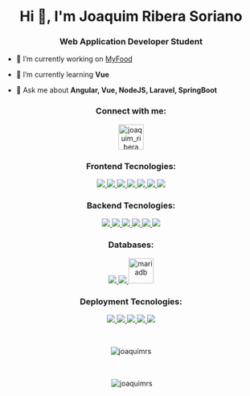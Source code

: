 <h1 align="center">Hi 👋, I'm Joaquim Ribera Soriano</h1>
<h3 align="center">Web Application Developer Student</h3>



- 🔭 I’m currently working on [MyFood](https://github.com/gfmois/Vue_Laravel_Go_Spring_MyFood)

- 🌱 I’m currently learning **Vue**

- 💬 Ask me about **Angular, Vue, NodeJS, Laravel, SpringBoot**

<h3 align="center">Connect with me:</h3>
<p align="center">
<a href="https://twitter.com/joaquim_ribera" target="blank"><img align="center" src="https://raw.githubusercontent.com/rahuldkjain/github-profile-readme-generator/master/src/images/icons/Social/twitter.svg" alt="joaquim_ribera" height="50" width="50" /></a>
</p>

<h3 align="center">Frontend Tecnologies:</h3>
<p align="center"> 
<a href="https://www.w3schools.com/html/">
    <img src="https://skillicons.dev/icons?i=html" />
</a>
<a href="https://www.w3schools.com/css/default.asp">
    <img src="https://skillicons.dev/icons?i=css" />
</a>
<a href="https://www.javascript.com/">
    <img src="https://skillicons.dev/icons?i=js" />
</a>
<a href="https://jquery.com/">
    <img src="https://skillicons.dev/icons?i=jquery" />
</a>
<a href="https://www.typescriptlang.org/">
    <img src="https://skillicons.dev/icons?i=ts" />
</a>
<a href="https://angular.io/">
    <img src="https://skillicons.dev/icons?i=angular" />
</a>
<a href="https://vuejs.org/">
    <img src="https://skillicons.dev/icons?i=vue" />
</a>
</p>
<h3 align="center">Backend Tecnologies:</h3>
<p align="center"> 
<a href="https://www.php.net/">
  <img src="https://skillicons.dev/icons?i=php" />
</a>
<a href="https://www.java.com/es/">
  <img src="https://skillicons.dev/icons?i=java" />
</a>
<a href="https://nodejs.org/en/">
    <img src="https://skillicons.dev/icons?i=nodejs" />
</a>
<a href="https://laravel.com/">
    <img src="https://skillicons.dev/icons?i=laravel" />
</a>
<a href="https://spring.io/projects/spring-boot">
    <img src="https://skillicons.dev/icons?i=spring" />
</a>
<a href="https://go.dev/">
    <img src="https://skillicons.dev/icons?i=go" />
</a>
</p>
<h3 align="center">Databases:</h3>
<p align="center"> 
<a href="https://www.mysql.com/">
    <img src="https://skillicons.dev/icons?i=mysql" />
</a>
<a href="https://www.mongodb.com/home">
    <img src="https://skillicons.dev/icons?i=mongodb" />
</a>
<a href="https://mariadb.org/" target="_blank" rel="noreferrer"> 
  <img src="https://www.vectorlogo.zone/logos/mariadb/mariadb-icon.svg" alt="mariadb" width="50" height="50"/> 
</a> 
</p>

<h3 align="center">Deployment Tecnologies:</h3>
<p align="center"> 
<a href="https://git-scm.com/">
    <img src="https://skillicons.dev/icons?i=git" />
</a>
<a href="https://github.com/features/actions">
    <img src="https://skillicons.dev/icons?i=githubactions" />
</a>
<a href="https://www.docker.com/">
    <img src="https://skillicons.dev/icons?i=docker" />
</a>
<a href="https://www.gnu.org/software/bash/">
    <img src="https://skillicons.dev/icons?i=bash" />
</a>
<a href="https://learn.microsoft.com/es-es/powershell/scripting/overview?view=powershell-7.3">
    <img src="https://skillicons.dev/icons?i=powershell" />
</a>
</p>
<br>
<p align="center"><img align="center" src="https://github-readme-stats.vercel.app/api/top-langs?username=joaquimrs&show_icons=true&locale=en&layout=compact" alt="joaquimrs" /></p>
<br>
<p align="center">&nbsp;<img align="center" src="https://github-readme-stats.vercel.app/api?username=joaquimrs&show_icons=true&locale=en" alt="joaquimrs" /></p>

